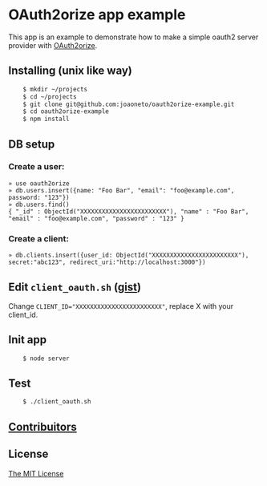 # OAuth2orize app example

This app is an example to demonstrate how to make a simple oauth2 server provider with [OAuth2orize](https://github.com/jaredhanson/oauth2orize/).

## Installing (unix like way)
```bash
    $ mkdir ~/projects
    $ cd ~/projects
    $ git clone git@github.com:joaoneto/oauth2orize-example.git
    $ cd oauth2orize-example
    $ npm install
```

## DB setup
### Create a user:
    » use oauth2orize
    » db.users.insert({name: "Foo Bar", "email": "foo@example.com", password: "123"})
    » db.users.find()
    { "_id" : ObjectId("XXXXXXXXXXXXXXXXXXXXXXXX"), "name" : "Foo Bar", "email" : "foo@example.com", "password" : "123" }

### Create a client:
    » db.clients.insert({user_id: ObjectId("XXXXXXXXXXXXXXXXXXXXXXXX"), secret:"abc123", redirect_uri:"http://localhost:3000"})


## Edit `client_oauth.sh` ([gist](https://gist.github.com/joaoneto/5360269))
Change `CLIENT_ID="XXXXXXXXXXXXXXXXXXXXXXXX"`, replace X with your client_id.

## Init app
```bash
    $ node server
```

## Test
```bash
    $ ./client_oauth.sh
```

## [Contribuitors](https://github.com/joaoneto/oauth2orize-example/graphs/contributors)

## License

[The MIT License](http://opensource.org/licenses/MIT)
